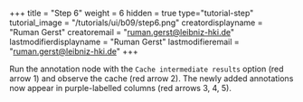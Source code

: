 +++
title = "Step 6"
weight = 6
hidden = true
type="tutorial-step"
tutorial_image = "/tutorials/ui/b09/step6.png"
creatordisplayname = "Ruman Gerst"
creatoremail = "ruman.gerst@leibniz-hki.de"
lastmodifierdisplayname = "Ruman Gerst"
lastmodifieremail = "ruman.gerst@leibniz-hki.de"
+++

Run the annotation node with the `Cache intermediate results` option (red arrow 1) and observe the cache (red arrow 2). The newly added annotations now appear in purple-labelled columns (red arrows 3, 4, 5). 